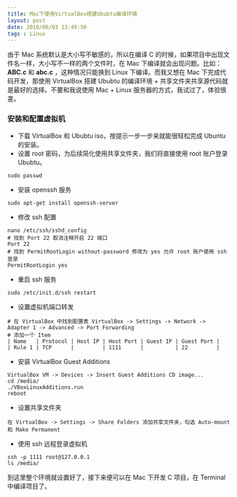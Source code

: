 ```yaml
---
title: Mac下使用VirtualBox搭建Ububtu编译环境
layout: post
date: 2018/06/03 13:49:50
tags : Linux
---
```


由于 Mac 系统默认是大小写不敏感的，所以在编译 C 的时候，如果项目中出现文件名一样，大小写不一样的两个文件时，在 Mac 下编译就会出现问题。比如： **ABC.c** 和 **abc.c** ，这种情况只能换到 Linux 下编译。而我又想在 Mac 下完成代码开发，那使用 VirtualBox 搭建 Ububtu 的编译环境 + 共享文件夹共享源代码就是最好的选择。不要和我说使用 Mac + Linux 服务器的方式，我试过了，体验很差。

### 安装和配置虚拟机
* 下载 VirtualBox 和 Ububtu iso，按提示一步一步来就能很轻松完成 Ubuntu 的安装。
* 设置 root 密码，为后续简化使用共享文件夹，我们将直接使用 root 账户登录 Ububtu。
```text
sudo passwd
```
* 安装 openssh 服务
```text
sudo apt-get install openssh-server
```
* 修改 ssh 配置
```text
nano /etc/ssh/sshd_config
# 找到 Port 22 取消注释开启 22 端口
Port 22
# 找到 PermitRootLogin without-password 修改为 yes 允许 root 账户使用 ssh 登录
PermitRootLogin yes
```
* 重启 ssh 服务
```text
sudo /etc/init.d/ssh restart
```
* 设置虚拟机端口转发
```text
# 在 VirtualBox 中找到配置表 VirtualBox -> Settings -> Network -> Adapter 1 -> Advanced -> Port Forwarding
# 添加一个 Item
| Name   | Protocol | Host IP | Host Port | Guest IP | Guest Port |
| Rule 1 | TCP      |         | 1111      |          | 22         |
```
* 安装 VirtualBox Guest Additions
```text
VirtualBox VM -> Devices -> Insert Guest Additions CD image...
cd /media/
./VBoxLinuxAdditions.run
reboot
```
* 设置共享文件夹
```text
在 VirtualBox -> Settings -> Share Folders 添加共享文件夹，勾选 Auto-mount 和 Make Permanent
```
* 使用 ssh 远程登录虚拟机
```text
ssh -p 1111 root@127.0.0.1
ls /media/
```
到这里整个环境就设置好了，接下来便可以在 Mac 下开发 C 项目，在 Terminal 中编译项目了。

<br/>
